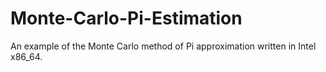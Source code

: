 # Monte-Carlo-Pi-Estimation
An example of the Monte Carlo method of Pi approximation written in Intel x86_64.
